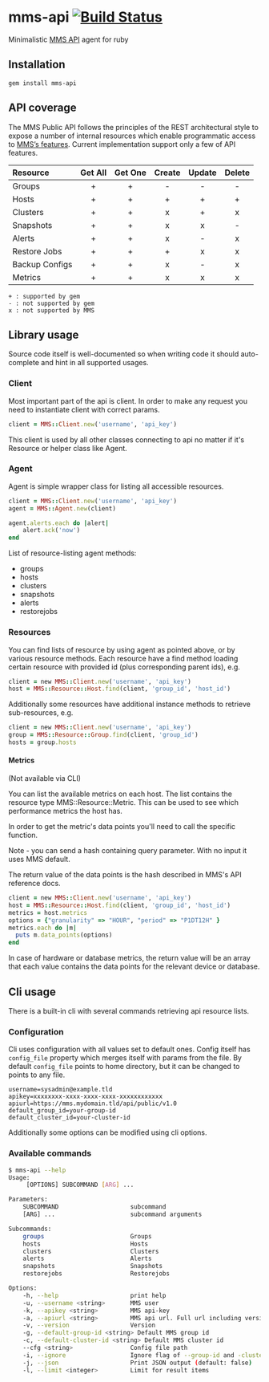 mms-api [![Build Status](https://travis-ci.org/cargomedia/mms-api.svg)](https://travis-ci.org/cargomedia/mms-api)
=======
Minimalistic [MMS API](http://mms.mongodb.com/) agent for ruby

Installation
------------
```
gem install mms-api
```

API coverage
------------
The MMS Public API follows the principles of the REST architectural style to expose a number of internal resources which enable programmatic access to [MMS’s features](http://mms.mongodb.com/help/reference/api/). Current implementation support only a few of API features.

|Resource       |Get All |Get One |Create |Update |Delete |
|:--------------|:------:|:------:|:-----:|:-----:|:-----:|
|Groups         | +      | +      | -     | -     | -     |
|Hosts          | +      | +      | +     | +     | +     |
|Clusters       | +      | +      | x     | +     | x     |
|Snapshots      | +      | +      | x     | x     | -     |
|Alerts         | +      | +      | x     | -     | x     |
|Restore Jobs   | +      | +      | +     | x     | x     |
|Backup Configs | +      | +      | x     | -     | x     |
|Metrics        | +      | +      | x     | x     | x     |

```
+ : supported by gem
- : not supported by gem
x : not supported by MMS
```

Library usage
-------------

Source code itself is well-documented so when writing code it should auto-complete and hint in all supported usages.


### Client
Most important part of the api is client. In order to make any request you need to instantiate client with correct params.

```ruby
client = MMS::Client.new('username', 'api_key')
```

This client is used by all other classes connecting to api no matter if it's Resource or helper class like Agent.


### Agent
Agent is simple wrapper class for listing all accessible resources.

```ruby
client = MMS::Client.new('username', 'api_key')
agent = MMS::Agent.new(client)

agent.alerts.each do |alert|
    alert.ack('now')
end
```

List of resource-listing agent methods:
- groups
- hosts
- clusters
- snapshots
- alerts
- restorejobs

### Resources

You can find lists of resource by using agent as pointed above, or by various resource methods.
Each resource have a find method loading certain resource with provided id (plus corresponding parent ids), e.g.
```ruby
client = new MMS::Client.new('username', 'api_key')
host = MMS::Resource::Host.find(client, 'group_id', 'host_id')
```

Additionally some resources have additional instance methods to retrieve sub-resources, e.g.
```ruby
client = new MMS::Client.new('username', 'api_key')
group = MMS::Resource::Group.find(client, 'group_id')
hosts = group.hosts
```

#### Metrics

(Not available via CLI)

You can list the available metrics on each host. The list contains the resource type MMS::Resource::Metric. This can be used to see which performance metrics the host has.

In order to get the metric's data points you'll need to call the specific function.

Note - you can send a hash containing query parameter. With no input it uses MMS default.

The return value of the data points is the hash described in MMS's API reference docs.
```ruby
client = new MMS::Client.new('username', 'api_key')
host = MMS::Resource::Host.find(client, 'group_id', 'host_id')
metrics = host.metrics
options = {"granularity" => "HOUR", "period" => "P1DT12H" }
metrics.each do |m|
  puts m.data_points(options)
end
```
In case of hardware or database metrics, the return value will be an array that each value contains the data points for the relevant device or database.

Cli usage
---------

There is a built-in cli with several commands retrieving api resource lists.

### Configuration

Cli uses configuration with all values set to default ones.
Config itself has `config_file` property which merges itself with params from the file.
By default `config_file` points to home directory, but it can be changed to points to any file.

```
username=sysadmin@example.tld
apikey=xxxxxxxx-xxxx-xxxx-xxxx-xxxxxxxxxxxx
apiurl=https://mms.mydomain.tld/api/public/v1.0
default_group_id=your-group-id
default_cluster_id=your-cluster-id
```

Additionally some options can be modified using cli options.

### Available commands


```bash
$ mms-api --help
Usage:
     [OPTIONS] SUBCOMMAND [ARG] ...

Parameters:
    SUBCOMMAND                    subcommand
    [ARG] ...                     subcommand arguments

Subcommands:
    groups                        Groups
    hosts                         Hosts
    clusters                      Clusters
    alerts                        Alerts
    snapshots                     Snapshots
    restorejobs                   Restorejobs

Options:
    -h, --help                    print help
    -u, --username <string>       MMS user
    -k, --apikey <string>         MMS api-key
    -a, --apiurl <string>         MMS api url. Full url including version: https://mms.mydomain.tld/api/public/v1.0
    -v, --version                 Version
    -g, --default-group-id <string> Default MMS group id
    -c, --default-cluster-id <string> Default MMS cluster id
    --cfg <string>                Config file path
    -i, --ignore                  Ignore flag of --group-id and -cluster-id (default: false)
    -j, --json                    Print JSON output (default: false)
    -l, --limit <integer>         Limit for result items
```
